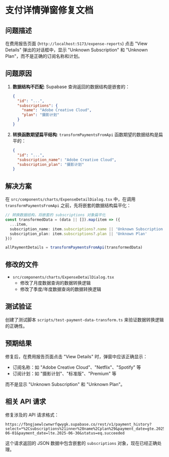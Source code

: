 # 支付详情弹窗修复文档

## 问题描述

在费用报告页面 (`http://localhost:5173/expense-reports`) 点击 "View Details" 弹出的对话框中，显示 "Unknown Subscription" 和 "Unknown Plan"，而不是正确的订阅名称和计划。

## 问题原因

1. **数据结构不匹配**: Supabase 查询返回的数据结构是嵌套的：
   ```json
   {
     "id": "...",
     "subscriptions": {
       "name": "Adobe Creative Cloud",
       "plan": "摄影计划"
     }
   }
   ```

2. **转换函数期望扁平结构**: `transformPaymentsFromApi` 函数期望的数据结构是扁平的：
   ```json
   {
     "id": "...",
     "subscription_name": "Adobe Creative Cloud",
     "subscription_plan": "摄影计划"
   }
   ```

## 解决方案

在 `src/components/charts/ExpenseDetailDialog.tsx` 中，在调用 `transformPaymentsFromApi` 之前，先将嵌套的数据结构扁平化：

```typescript
// 转换数据结构，将嵌套的 subscriptions 对象扁平化
const transformedData = (data || []).map(item => ({
  ...item,
  subscription_name: item.subscriptions?.name || 'Unknown Subscription',
  subscription_plan: item.subscriptions?.plan || 'Unknown Plan'
}))

allPaymentDetails = transformPaymentsFromApi(transformedData)
```

## 修改的文件

- `src/components/charts/ExpenseDetailDialog.tsx`
  - 修改了月度数据查询的数据转换逻辑
  - 修改了季度/年度数据查询的数据转换逻辑

## 测试验证

创建了测试脚本 `scripts/test-payment-data-transform.ts` 来验证数据转换逻辑的正确性。

## 预期结果

修复后，在费用报告页面点击 "View Details" 时，弹窗中应该正确显示：
- 订阅名称：如 "Adobe Creative Cloud"、"Netflix"、"Spotify" 等
- 订阅计划：如 "摄影计划"、"标准版"、"Premium" 等

而不是显示 "Unknown Subscription" 和 "Unknown Plan"。

## 相关 API 请求

修复涉及的 API 请求格式：
```
https://fbngjaewlcwnwrfqwygk.supabase.co/rest/v1/payment_history?select=*%2Csubscriptions%21inner%28name%2Cplan%29&payment_date=gte.2025-06-01&payment_date=lte.2025-06-30&status=eq.succeeded
```

这个请求返回的 JSON 数据中包含嵌套的 `subscriptions` 对象，现在已经正确处理。